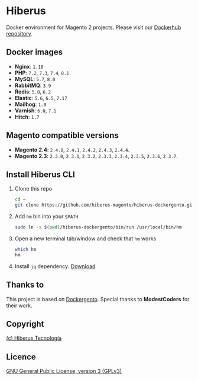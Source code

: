 # Hiberus 

Docker environment for Magento 2 projects. Please visit our [Dockerhub repository](https://hub.docker.com/u/hiberusmagento).


## Docker images

- **Nginx**: `1.18`
- **PHP**: `7.2`, `7.3`, `7.4`, `8.1`
- **MySQL**: `5.7`, `8.0`
- **RabbitMQ**: `3.9`
- **Redis**: `5.0`, `6.2`
- **Elastic**: `5.6`, `6.5`, `7.17`
- **Mailhog**: `1.0`
- **Varnish**: `6.0`, `7.1`
- **Hitch**: `1.7`


## Magento compatible versions

- **Magento 2.4**: `2.4.0`, `2.4.1`, `2.4.2`, `2.4.3`, `2.4.4`.
- **Magento 2.3**: `2.3.0`, `2.3.1`, `2.3.2`, `2.3.3`, `2.3.4`, `2.3.5`, `2.3.6`, `2.3.7`.


## Install Hiberus CLI

1. Clone this repo

    ```bash
    cd ~
    git clone https://github.com/hiberus-magento/hiberus-dockergento.git
    ```

2. Add `hm` bin into your `$PATH`

    ```bash
    sudo ln -s $(pwd)/hiberus-dockergento/bin/run /usr/local/bin/hm
    ```
    
3. Open a new terminal tab/window and check that `hm` works

    ```bash
    which hm
    hm
    ```

4. Install `jq` dependency: [Download](https://stedolan.github.io/jq/download/)

## Thanks to

This project is based on [Dockergento](https://github.com/ModestCoders/magento2-dockergento). Special thanks to **ModestCoders** for their work. 


## Copyright

[(c) Hiberus Tecnología](https://hiberus.com)


## Licence

[GNU General Public License, version 3 (GPLv3)](https://opensource.org/licenses/gpl-3.0)

